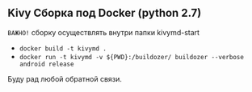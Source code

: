 ## Kivy Сборка под  Docker (python 2.7)

`ВАЖНО!` сборку осуществлять внутри папки kivymd-start

* `docker build -t kivymd .`
* `docker run -t kivymd -v ${PWD}:/buildozer/ buildozer --verbose android release`

Буду рад любой обратной связи.
